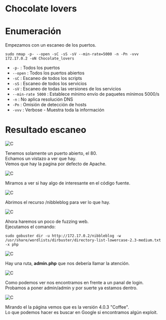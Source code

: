 # Chocolate lovers

# Enumeración

Empezamos con un escaneo de los puertos.

`sudo nmap -p- --open -sC -sS -sV --min-rate=5000 -n -Pn -vvv 172.17.0.2 -oN Chocolate_lovers`

- `-p-` : Todos los puertos
- `--open` : Todos los puertos abiertos
- `-sC` : Escaneo de todos los scripts
- `-sS` : Escaneo de todos los servicios
- `-sV` : Escaneo de todas las versiones de los servicios
- `--min-rate 5000` : Establece mínimo envío de paquetes mínimos 5000/s
- `-n` : No aplica resolución DNS
- `-Pn` : Omisión de detección de hosts
- `-vvv` : Verbose - Muestra toda la información

# Resultado escaneo

![C](https://github.com/giustiand/DockerLabs-Writeups/blob/main/F%C3%A1cil/images/chocolate_lovers/C_1.jpg)   

Tenemos solamente un puerto abierto, el 80.  
Echamos un vistazo a ver que hay.  
Vemos que hay la pagina por defecto de Apache.  

![C](https://github.com/giustiand/DockerLabs-Writeups/blob/main/F%C3%A1cil/images/chocolate_lovers/C_2.jpg)     

Miramos a ver si hay algo de interesante en el código fuente.  

![C](https://github.com/giustiand/DockerLabs-Writeups/blob/main/F%C3%A1cil/images/chocolate_lovers/C_3.jpg)     

Abrimos el recurso /nibbleblog para ver lo que hay.  

![C](https://github.com/giustiand/DockerLabs-Writeups/blob/main/F%C3%A1cil/images/chocolate_lovers/C_4.jpg)      

Ahora haremos un poco de fuzzing web.  
Ejecutamos el comando:  

`sudo gobuster dir -u http://172.17.0.2/nibbleblog -w /usr/share/wordlists/dirbuster/directory-list-lowercase-2.3-medium.txt -x php`  

![C](https://github.com/giustiand/DockerLabs-Writeups/blob/main/F%C3%A1cil/images/chocolate_lovers/C_5.jpg)      

Hay una ruta, **admin.php** que nos debería llamar la atención.  

![C](https://github.com/giustiand/DockerLabs-Writeups/blob/main/F%C3%A1cil/images/chocolate_lovers/C_6.jpg)       

Como podemos ver nos encontramos en frente a un panal de login. 
Probamos a poner admin/admin y por suerte ya estamos dentro.  

![C](https://github.com/giustiand/DockerLabs-Writeups/blob/main/F%C3%A1cil/images/chocolate_lovers/C_7.jpg)       

Mirando el la página vemos que es la versión 4.0.3 "Coffee".  
Lo que podemos hacer es buscar en Google si encontramos algún exploit.  









